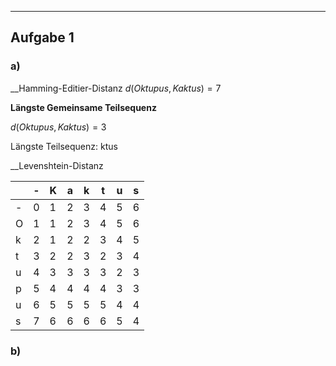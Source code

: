 
---
## Aufgabe 1
### a)
__Hamming-Editier-Distanz
$d(Oktupus, Kaktus)=7$

__Längste Gemeinsame Teilsequenz__

$d(Oktupus,Kaktus)=3$

Längste Teilsequenz: ktus

__Levenshtein-Distanz


|     | -   | K   | a   | k   | t   | u   | s   |
| --- | --- | --- | --- | --- | --- | --- | --- |
| -   | 0   | 1   | 2   | 3   | 4   | 5   | 6   |
| O   | 1   | 1   | 2   | 3   | 4   | 5   | 6   |
| k   | 2   | 1   | 2   | 2   | 3   | 4   | 5   |
| t   | 3   | 2   | 2   | 3   | 2   | 3   | 4   |
| u   | 4   | 3   | 3   | 3   | 3   | 2   | 3   |
| p   | 5   | 4   | 4   | 4   | 4   | 3   | 3   |
| u   | 6   | 5   | 5   | 5   | 5   | 4   | 4   |
| s   | 7   | 6   | 6   | 6   | 6   | 5   | 4   |

### b)
